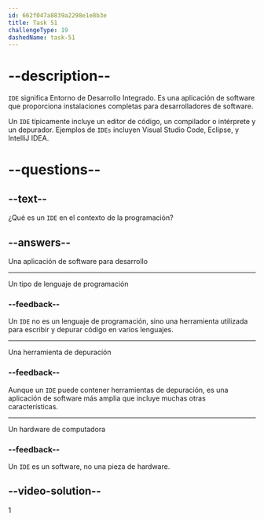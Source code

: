 ```yaml
---
id: 662f047a8839a2298e1e8b3e
title: Task 51
challengeType: 19
dashedName: task-51
---
```


# --description--

`IDE` significa Entorno de Desarrollo Integrado. Es una aplicación de software que proporciona instalaciones completas para desarrolladores de software.

Un `IDE` típicamente incluye un editor de código, un compilador o intérprete y un depurador. Ejemplos de `IDEs` incluyen Visual Studio Code, Eclipse, y IntelliJ IDEA.

# --questions--

## --text--

¿Qué es un `IDE` en el contexto de la programación?

## --answers--

Una aplicación de software para desarrollo

---

Un tipo de lenguaje de programación

### --feedback--

Un `IDE` no es un lenguaje de programación, sino una herramienta utilizada para escribir y depurar código en varios lenguajes.

---

Una herramienta de depuración

### --feedback--

Aunque un `IDE` puede contener herramientas de depuración, es una aplicación de software más amplia que incluye muchas otras características.

---

Un hardware de computadora

### --feedback--

Un `IDE` es un software, no una pieza de hardware.

## --video-solution--

1
